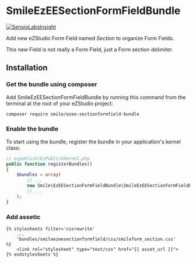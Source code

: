 # SmileEzEESectionFormFieldBundle

[![SensioLabsInsight](https://insight.sensiolabs.com/projects/0c0978e3-5beb-4ab6-924b-57ee68fa2616/mini.png)](https://insight.sensiolabs.com/projects/0c0978e3-5beb-4ab6-924b-57ee68fa2616)

Add new eZStudio Form Field named *Section* to organize Form Fields.

This new Field is not really a Form Field, just a Form section delimiter.

## Installation

### Get the bundle using composer

Add SmileEzEESectionFormFieldBundle by running this command from the terminal at the root of
your eZStudio project:

```bash
composer require smile/ezee-sectionformfield-bundle
```


### Enable the bundle

To start using the bundle, register the bundle in your application's kernel class:

```php
// ezpublish/EzPublishKernel.php
public function registerBundles()
{
    $bundles = array(
        // ...
        new Smile\EzEESectionFormFieldBundle\SmileEzEESectionFormFieldBundle(),
        // ...
    );
}
```

### Add  assetic

 ```
 {% stylesheets filter='cssrewrite'
     ...
     'bundles/smileezeesectionformfield/css/smileform_section.css'
 %}
     <link rel="stylesheet" type="text/css" href="{{ asset_url }}">
 {% endstylesheets %}
```
